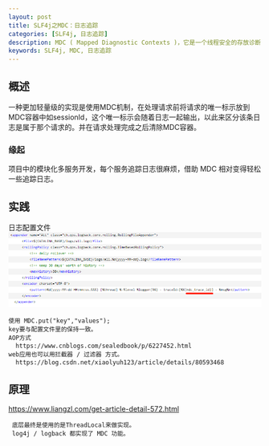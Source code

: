 ```yaml
---
layout: post
title: SLF4j之MDC：日志追踪
categories: [SLF4j, 日志追踪]
description: MDC ( Mapped Diagnostic Contexts )，它是一个线程安全的存放诊断日志的容器。
keywords: SLF4j, MDC, 日志追踪
---
```

## 概述

一种更加轻量级的实现是使用MDC机制，在处理请求前将请求的唯一标示放到MDC容器中如sessionId，这个唯一标示会随着日志一起输出，以此来区分该条日志是属于那个请求的。并在请求处理完成之后清除MDC容器。
### 缘起

项目中的模块化多服务开发，每个服务追踪日志很麻烦，借助 MDC 相对变得轻松一些追踪日志。
## 实践

日志配置文件
![mdc](/images/post/201810/mdc1.png)

```
使用 MDC.put("key","values");  
key要与配置文件里的保持一致。
AOP方式
  https://www.cnblogs.com/sealedbook/p/6227452.html
web应用也可以用拦截器 / 过滤器 方式。
  https://blog.csdn.net/xiaolyuh123/article/details/80593468
```

## 原理

https://www.liangzl.com/get-article-detail-572.html

```
 底层最终是使用的是ThreadLocal来做实现。
 log4j / logback 都实现了 MDC 功能。
```
